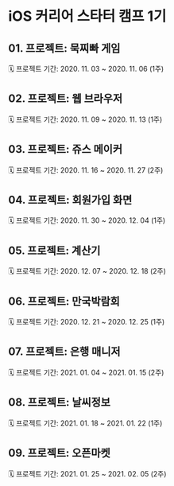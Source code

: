 # iOS 커리어 스타터 캠프 1기
## 01. 프로젝트: 묵찌빠 게임

🗓 프로젝트 기간: 2020. 11. 03 ~ 2020. 11. 06 (1주)

## 02. 프로젝트: 웹 브라우저

🗓 프로젝트 기간: 2020. 11. 09 ~ 2020. 11. 13 (1주)

## 03. 프로젝트: 쥬스 메이커

🗓 프로젝트 기간: 2020. 11. 16 ~ 2020. 11. 27 (2주)

## 04. 프로젝트: 회원가입 화면

🗓 프로젝트 기간: 2020. 11. 30 ~ 2020. 12. 04 (1주)

## 05. 프로젝트: 계산기

🗓 프로젝트 기간: 2020. 12. 07 ~ 2020. 12. 18 (2주)

## 06. 프로젝트: 만국박람회

🗓 프로젝트 기간: 2020. 12. 21 ~ 2020. 12. 25 (1주)

## 07. 프로젝트: 은행 매니저

🗓 프로젝트 기간: 2021. 01. 04 ~ 2021. 01. 15 (2주)

## 08. 프로젝트: 날씨정보

🗓 프로젝트 기간: 2021. 01. 18 ~ 2021. 01. 22 (1주)

## 09. 프로젝트: 오픈마켓

🗓 프로젝트 기간: 2021. 01. 25 ~ 2021. 02. 05 (2주)